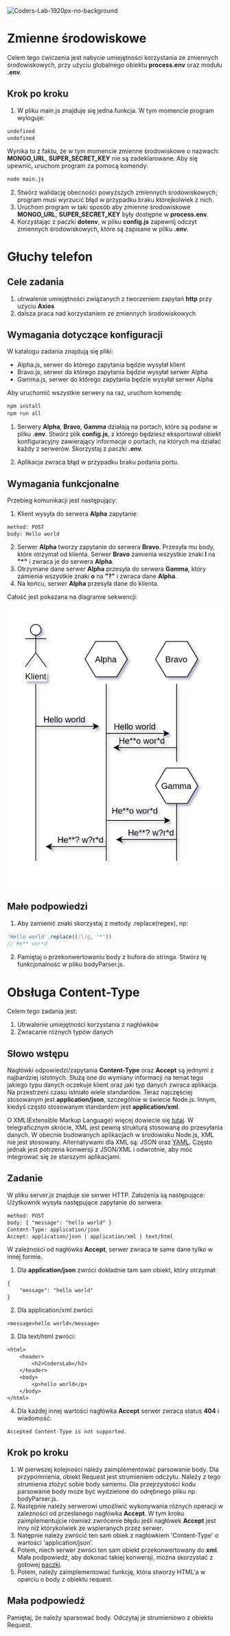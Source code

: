 ![Coders-Lab-1920px-no-background](https://user-images.githubusercontent.com/30623667/104709394-2cabee80-571f-11eb-9518-ea6a794e558e.png)


# Zmienne środowiskowe

Celem tego ćwiczenia jest nabycie umiejętności korzystania ze zmiennych środowiskowych, przy użyciu globalnego obiektu **process.env** oraz modułu **.env**.

## Krok po kroku

1. W pliku main.js znajduje się jedna funkcja. W tym momencie program wyloguje:

```
undefined
undefined
```

Wynika to z faktu, że w tym momencie zmienne środowiskowe o nazwach: **MONGO_URL**, **SUPER_SECRET_KEY** nie są zadeklarowane. Aby się upewnić, uruchom program za pomocą komendy:

```bash
node main.js
```

2. Stwórz walidację obecności powyższych zmiennych środowiskowych; program musi wyrzucić błąd w przypadku braku którejkolwiek z nich.
3. Uruchom program w taki sposób aby zmienne środowiskowe **MONGO_URL**, **SUPER_SECRET_KEY** były dostępne w **process.env**.
4. Korzystając z paczki **dotenv**, w pliku **config.js** zapewnij odczyt zmiennych środowiskowych, które są zapisane w pliku **.env**.


# Głuchy telefon

## Cele zadania
1. utrwalenie umiejętności związanych z tworzeniem zapytań **http** przy uzyciu **Axios**
2. dalsza praca nad korzystaniem ze zmiennych środowiskowych

## Wymagania dotyczące konfiguracji
W katalogu zadania znajdują się pliki:

- Alpha.js, serwer do którego zapytania będzie wysyłał klient
- Bravo.js, serwer do którego zapytania będzie wysyłał serwer Alpha
- Gamma.js, serwer do którego zapytania będzie wysyłał serwer Alpha

Aby uruchomić wszystkie serwery na raz, uruchom komendę:
```bash
npm install
npm run all
```
1. Serwery **Alpha**, **Bravo**, **Gamma** działają na portach, które są podane w pliku **.env**. Stwórz plik **config.js**, z którego będziesz eksportował obiekt konfiguracyjny zawierający informacje o portach, na których ma działać każdy z serwerów. Skorzystaj z paczki **.env**.

2. Aplikacja zwraca błąd w przypadku braku podania portu. 

## Wymagania funkcjonalne
Przebieg komunikacji jest następujący:

1. Klient wysyła do serwera **Alpha** zapytanie:
```
method: POST
body: Hello world
```
2. Serwer **Alpha** tworzy zapytanie do serwera **Bravo**. Przesyła mu body, które otrzymał od klienta. Serwer **Bravo** zamienia wszystkie znaki **l** na **"*"** i zwraca je do serwera **Alpha**.
3. Otrzymane dane serwer **Alpha** przesyła do serwera **Gamma**, który zamienia wszystkie znaki **o** na **"?"** i zwraca dane **Alpha**.
4. Na końcu, serwer **Alpha** przesyła dane do klienta.

Całość jest pokazana na diagramie sekwencji:

![gluchy_telefon_sekwencja](./images/gluchy_telefon.png)

## Małe podpowiedzi
1. Aby zamienić znaki skorzystaj z metody .replace(regex), np:
```javascript
'Hello world'.replace((/l/g, '*'))
// He** wor*d
```

2. Pamiętaj o przekonwertowaniu body z bufora do stringa. Stwórz tę funkcjonalność w pliku bodyParser.js.



# Obsługa Content-Type

Celem tego zadania jest:

1. Utrwalenie umiejętności korzystania z nagłówków
2. Zwracanie różnych typów danych

## Słowo wstępu
Nagłówki odpowiedzi/zapytania **Content-Type** oraz **Accept** są jednymi z najbardziej istotnych. Służą one do wymiany informacji na temat tego jakiego typu danych oczekuje klient oraz jaki typ danych zwraca aplikacja. Na przestrzeni czasu istniało wiele standardów. Teraz najczęściej stosowanym jest **application/json**, szczególnie w świecie Node.js. Innym, kiedyś często stosowanym standardem jest **application/xml**.

O XML(Extensible Markup Language) więcej dowiecie się [tutaj](https://pl.wikipedia.org/wiki/XML). W telegraficznym skrócie, XML jest pewną strukturą stosowaną do przesyłania danych. W obecnie budowanych aplikacjach w środowisku Node.js, XML nie jest stosowany. Alternatywami dla XML są: JSON oraz [YAML](https://en.wikipedia.org/wiki/YAML). Często jednak jest potrzena konwersji z JSON/XML i odwrotnie, aby móc integrować się ze starszymi aplikacjami.

## Zadanie
W pliku server.js znajduje sie serwer HTTP. Założenia są następujące: Użytkownik wysyła następujące zapytanie do serwera:

```
method: POST
body: { "message": "hello world" }
Content-Type: application/json
Accept: application/json | application/xml | text/html
```

W zależności od nagłówka **Accept**, serwer zwraca te same dane tylko w innej formie.
1. Dla **application/json** zwróci dokładnie tam sam obiekt, który otrzymał:
```
{
    "message": "hello world"
}
```
2. Dla application/xml zwróci:
```
<message>hello world</message>
```
3. Dla text/html zwróci:
```
<html>
    <header>
        <h2>CodersLab</h2>
    </header>
    <body>
        <p>hello world</p>
    </body>
</html>
```
4. Dla każdej innej wartości nagłówka **Accept** serwer zwraca status **404** i wiadomość:
```
Accepted Content-Type is not supported.
```

## Krok po kroku
1. W pierwszej kolejności należy zaimplementować parsowanie body. Dla przypomnienia, obiekt Request jest strumieniem odczytu. Należy z tego strumienia złożyć sobie body samemu. Dla przejrzystości kodu parsowanie body może być wydzielone do odrębnego pliku np. bodyParser.js.
2. Następnie należy serwerowi umożliwić wykonywania różnych operacji w zależności od przesłanego nagłówka **Accept**. W tym kroku zaimplementujcie również zwrócenie błędu jeśli nagłówek **Accept** jest inny niż którykolwiek ze wspieranych przez serwer.
3. Natępnie należy zwrócić ten sam obiek z nagłówkiem 'Content-Type' o wartości 'application/json'.
4. Potem, niech serwer zwróci ten sam obiekt przekonwertowany do **xml**. Mała podpowiedź, aby dokonać takiej konwersji, można skorzystać z gotowej [paczki](https://www.npmjs.com/package/jsontoxml).
5. Potem, należy zaimplementować funkcję, która stworzy HTML'a w oparciu o body z obiektu request.

## Mała podpowiedź
Pamiętaj, że należy sparsować body. Odczytaj je strumieniowo z obiektu Request.
  